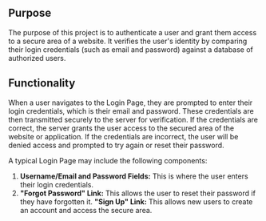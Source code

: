 ## Purpose
The purpose of this project is to authenticate a user and grant them access to a secure area of a website. It verifies the user's identity by comparing their login credentials (such as email and password) against a database of authorized users.

## Functionality
When a user navigates to the Login Page, they are  prompted to enter their login credentials, which is their email and password. These credentials are then transmitted securely to the server for verification. If the credentials are correct, the server grants the user access to the secured area of the website or application. If the credentials are incorrect, the user will be denied access and prompted to try again or reset their password.

A typical Login Page may include the following components:

1. **Username/Email and Password Fields:** This is where the user enters their login credentials.
1. **"Forgot Password" Link:** This allows the user to reset their password if they have forgotten it.
**"Sign Up" Link:** This allows new users to create an account and access the secure area.